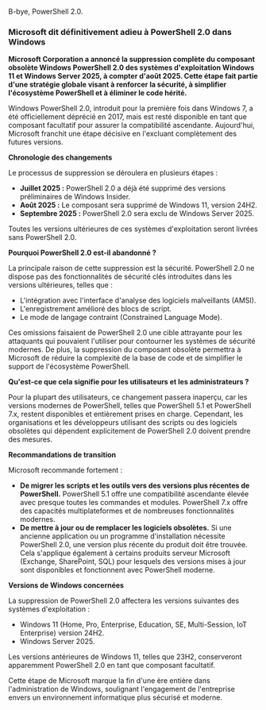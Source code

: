 B-bye, PowerShell 2.0.

### Microsoft dit définitivement adieu à PowerShell 2.0 dans Windows

**Microsoft Corporation a annoncé la suppression complète du composant obsolète Windows PowerShell 2.0 des systèmes d'exploitation Windows 11 et Windows Server 2025, à compter d'août 2025. Cette étape fait partie d'une stratégie globale visant à renforcer la sécurité, à simplifier l'écosystème PowerShell et à éliminer le code hérité.**

Windows PowerShell 2.0, introduit pour la première fois dans Windows 7, a été officiellement déprécié en 2017, mais est resté disponible en tant que composant facultatif pour assurer la compatibilité ascendante. Aujourd'hui, Microsoft franchit une étape décisive en l'excluant complètement des futures versions.

**Chronologie des changements**

Le processus de suppression se déroulera en plusieurs étapes :

*   **Juillet 2025 :** PowerShell 2.0 a déjà été supprimé des versions préliminaires de Windows Insider.
*   **Août 2025 :** Le composant sera supprimé de Windows 11, version 24H2.
*   **Septembre 2025 :** PowerShell 2.0 sera exclu de Windows Server 2025.

Toutes les versions ultérieures de ces systèmes d'exploitation seront livrées sans PowerShell 2.0.

**Pourquoi PowerShell 2.0 est-il abandonné ?**

La principale raison de cette suppression est la sécurité. PowerShell 2.0 ne dispose pas des fonctionnalités de sécurité clés introduites dans les versions ultérieures, telles que :

*   L'intégration avec l'interface d'analyse des logiciels malveillants (AMSI).
*   L'enregistrement amélioré des blocs de script.
*   Le mode de langage contraint (Constrained Language Mode).

Ces omissions faisaient de PowerShell 2.0 une cible attrayante pour les attaquants qui pouvaient l'utiliser pour contourner les systèmes de sécurité modernes. De plus, la suppression du composant obsolète permettra à Microsoft de réduire la complexité de la base de code et de simplifier le support de l'écosystème PowerShell.

**Qu'est-ce que cela signifie pour les utilisateurs et les administrateurs ?**

Pour la plupart des utilisateurs, ce changement passera inaperçu, car les versions modernes de PowerShell, telles que PowerShell 5.1 et PowerShell 7.x, restent disponibles et entièrement prises en charge. Cependant, les organisations et les développeurs utilisant des scripts ou des logiciels obsolètes qui dépendent explicitement de PowerShell 2.0 doivent prendre des mesures.

**Recommandations de transition**

Microsoft recommande fortement :

*   **De migrer les scripts et les outils vers des versions plus récentes de PowerShell.** PowerShell 5.1 offre une compatibilité ascendante élevée avec presque toutes les commandes et modules. PowerShell 7.x offre des capacités multiplateformes et de nombreuses fonctionnalités modernes.
*   **De mettre à jour ou de remplacer les logiciels obsolètes.** Si une ancienne application ou un programme d'installation nécessite PowerShell 2.0, une version plus récente du produit doit être trouvée. Cela s'applique également à certains produits serveur Microsoft (Exchange, SharePoint, SQL) pour lesquels des versions mises à jour sont disponibles et fonctionnent avec PowerShell moderne.

**Versions de Windows concernées**

La suppression de PowerShell 2.0 affectera les versions suivantes des systèmes d'exploitation :

*   Windows 11 (Home, Pro, Enterprise, Education, SE, Multi-Session, IoT Enterprise) version 24H2.
*   Windows Server 2025.

Les versions antérieures de Windows 11, telles que 23H2, conserveront apparemment PowerShell 2.0 en tant que composant facultatif.

Cette étape de Microsoft marque la fin d'une ère entière dans l'administration de Windows, soulignant l'engagement de l'entreprise envers un environnement informatique plus sécurisé et moderne.